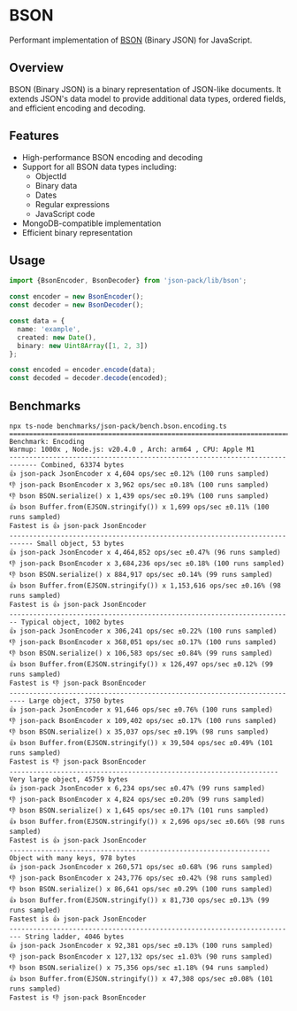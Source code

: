 # BSON

Performant implementation of [BSON][bson] (Binary JSON) for JavaScript.

[bson]: https://bsonspec.org/

## Overview

BSON (Binary JSON) is a binary representation of JSON-like documents. It extends JSON's data model to provide additional data types, ordered fields, and efficient encoding and decoding.

## Features

- High-performance BSON encoding and decoding
- Support for all BSON data types including:
  - ObjectId
  - Binary data
  - Dates
  - Regular expressions
  - JavaScript code
- MongoDB-compatible implementation
- Efficient binary representation

## Usage

```ts
import {BsonEncoder, BsonDecoder} from 'json-pack/lib/bson';

const encoder = new BsonEncoder();
const decoder = new BsonDecoder();

const data = {
  name: 'example',
  created: new Date(),
  binary: new Uint8Array([1, 2, 3])
};

const encoded = encoder.encode(data);
const decoded = decoder.decode(encoded);
```


## Benchmarks

```
npx ts-node benchmarks/json-pack/bench.bson.encoding.ts
=============================================================================== Benchmark: Encoding
Warmup: 1000x , Node.js: v20.4.0 , Arch: arm64 , CPU: Apple M1
----------------------------------------------------------------------------- Combined, 63374 bytes
👍 json-pack JsonEncoder x 4,604 ops/sec ±0.12% (100 runs sampled)
👎 json-pack BsonEncoder x 3,962 ops/sec ±0.18% (100 runs sampled)
👎 bson BSON.serialize() x 1,439 ops/sec ±0.19% (100 runs sampled)
👍 bson Buffer.from(EJSON.stringify()) x 1,699 ops/sec ±0.11% (100 runs sampled)
Fastest is 👍 json-pack JsonEncoder
---------------------------------------------------------------------------- Small object, 53 bytes
👍 json-pack JsonEncoder x 4,464,852 ops/sec ±0.47% (96 runs sampled)
👎 json-pack BsonEncoder x 3,684,236 ops/sec ±0.18% (100 runs sampled)
👎 bson BSON.serialize() x 884,917 ops/sec ±0.14% (99 runs sampled)
👍 bson Buffer.from(EJSON.stringify()) x 1,153,616 ops/sec ±0.16% (98 runs sampled)
Fastest is 👍 json-pack JsonEncoder
------------------------------------------------------------------------ Typical object, 1002 bytes
👍 json-pack JsonEncoder x 306,241 ops/sec ±0.22% (100 runs sampled)
👎 json-pack BsonEncoder x 368,051 ops/sec ±0.17% (100 runs sampled)
👎 bson BSON.serialize() x 106,583 ops/sec ±0.84% (99 runs sampled)
👍 bson Buffer.from(EJSON.stringify()) x 126,497 ops/sec ±0.12% (99 runs sampled)
Fastest is 👎 json-pack BsonEncoder
-------------------------------------------------------------------------- Large object, 3750 bytes
👍 json-pack JsonEncoder x 91,646 ops/sec ±0.76% (100 runs sampled)
👎 json-pack BsonEncoder x 109,402 ops/sec ±0.17% (100 runs sampled)
👎 bson BSON.serialize() x 35,037 ops/sec ±0.19% (98 runs sampled)
👍 bson Buffer.from(EJSON.stringify()) x 39,504 ops/sec ±0.49% (101 runs sampled)
Fastest is 👎 json-pack BsonEncoder
-------------------------------------------------------------------- Very large object, 45759 bytes
👍 json-pack JsonEncoder x 6,234 ops/sec ±0.47% (99 runs sampled)
👎 json-pack BsonEncoder x 4,824 ops/sec ±0.20% (99 runs sampled)
👎 bson BSON.serialize() x 1,645 ops/sec ±0.17% (101 runs sampled)
👍 bson Buffer.from(EJSON.stringify()) x 2,696 ops/sec ±0.66% (98 runs sampled)
Fastest is 👍 json-pack JsonEncoder
------------------------------------------------------------------ Object with many keys, 978 bytes
👍 json-pack JsonEncoder x 260,571 ops/sec ±0.68% (96 runs sampled)
👎 json-pack BsonEncoder x 243,776 ops/sec ±0.42% (98 runs sampled)
👎 bson BSON.serialize() x 86,641 ops/sec ±0.29% (100 runs sampled)
👍 bson Buffer.from(EJSON.stringify()) x 81,730 ops/sec ±0.13% (99 runs sampled)
Fastest is 👍 json-pack JsonEncoder
------------------------------------------------------------------------- String ladder, 4046 bytes
👍 json-pack JsonEncoder x 92,381 ops/sec ±0.13% (100 runs sampled)
👎 json-pack BsonEncoder x 127,132 ops/sec ±1.03% (90 runs sampled)
👎 bson BSON.serialize() x 75,356 ops/sec ±1.18% (94 runs sampled)
👍 bson Buffer.from(EJSON.stringify()) x 47,308 ops/sec ±0.08% (101 runs sampled)
Fastest is 👎 json-pack BsonEncoder
```
